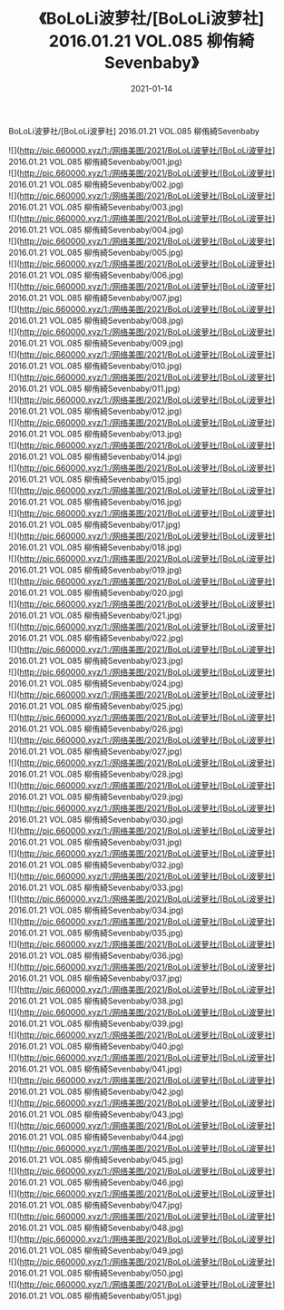 ﻿---
layout: post
title:  《BoLoLi波萝社/[BoLoLi波萝社] 2016.01.21 VOL.085 柳侑綺Sevenbaby》
date:   2021-01-14
img: http://pic.660000.xyz/1:/网络美图/2021/BoLoLi波萝社/[BoLoLi波萝社] 2016.01.21 VOL.085 柳侑綺Sevenbaby/000.jpg
categories: [美女, 清纯, 唯美]
---

BoLoLi波萝社/[BoLoLi波萝社] 2016.01.21 VOL.085 柳侑綺Sevenbaby

 ![](http://pic.660000.xyz/1:/网络美图/2021/BoLoLi波萝社/[BoLoLi波萝社] 2016.01.21 VOL.085 柳侑綺Sevenbaby/001.jpg) <br>![](http://pic.660000.xyz/1:/网络美图/2021/BoLoLi波萝社/[BoLoLi波萝社] 2016.01.21 VOL.085 柳侑綺Sevenbaby/002.jpg) <br>![](http://pic.660000.xyz/1:/网络美图/2021/BoLoLi波萝社/[BoLoLi波萝社] 2016.01.21 VOL.085 柳侑綺Sevenbaby/003.jpg) <br>![](http://pic.660000.xyz/1:/网络美图/2021/BoLoLi波萝社/[BoLoLi波萝社] 2016.01.21 VOL.085 柳侑綺Sevenbaby/004.jpg) <br>![](http://pic.660000.xyz/1:/网络美图/2021/BoLoLi波萝社/[BoLoLi波萝社] 2016.01.21 VOL.085 柳侑綺Sevenbaby/005.jpg) <br>![](http://pic.660000.xyz/1:/网络美图/2021/BoLoLi波萝社/[BoLoLi波萝社] 2016.01.21 VOL.085 柳侑綺Sevenbaby/006.jpg) <br>![](http://pic.660000.xyz/1:/网络美图/2021/BoLoLi波萝社/[BoLoLi波萝社] 2016.01.21 VOL.085 柳侑綺Sevenbaby/007.jpg) <br>![](http://pic.660000.xyz/1:/网络美图/2021/BoLoLi波萝社/[BoLoLi波萝社] 2016.01.21 VOL.085 柳侑綺Sevenbaby/008.jpg) <br>![](http://pic.660000.xyz/1:/网络美图/2021/BoLoLi波萝社/[BoLoLi波萝社] 2016.01.21 VOL.085 柳侑綺Sevenbaby/009.jpg) <br>![](http://pic.660000.xyz/1:/网络美图/2021/BoLoLi波萝社/[BoLoLi波萝社] 2016.01.21 VOL.085 柳侑綺Sevenbaby/010.jpg) <br>![](http://pic.660000.xyz/1:/网络美图/2021/BoLoLi波萝社/[BoLoLi波萝社] 2016.01.21 VOL.085 柳侑綺Sevenbaby/011.jpg) <br>![](http://pic.660000.xyz/1:/网络美图/2021/BoLoLi波萝社/[BoLoLi波萝社] 2016.01.21 VOL.085 柳侑綺Sevenbaby/012.jpg) <br>![](http://pic.660000.xyz/1:/网络美图/2021/BoLoLi波萝社/[BoLoLi波萝社] 2016.01.21 VOL.085 柳侑綺Sevenbaby/013.jpg) <br>![](http://pic.660000.xyz/1:/网络美图/2021/BoLoLi波萝社/[BoLoLi波萝社] 2016.01.21 VOL.085 柳侑綺Sevenbaby/014.jpg) <br>![](http://pic.660000.xyz/1:/网络美图/2021/BoLoLi波萝社/[BoLoLi波萝社] 2016.01.21 VOL.085 柳侑綺Sevenbaby/015.jpg) <br>![](http://pic.660000.xyz/1:/网络美图/2021/BoLoLi波萝社/[BoLoLi波萝社] 2016.01.21 VOL.085 柳侑綺Sevenbaby/016.jpg) <br>![](http://pic.660000.xyz/1:/网络美图/2021/BoLoLi波萝社/[BoLoLi波萝社] 2016.01.21 VOL.085 柳侑綺Sevenbaby/017.jpg) <br>![](http://pic.660000.xyz/1:/网络美图/2021/BoLoLi波萝社/[BoLoLi波萝社] 2016.01.21 VOL.085 柳侑綺Sevenbaby/018.jpg) <br>![](http://pic.660000.xyz/1:/网络美图/2021/BoLoLi波萝社/[BoLoLi波萝社] 2016.01.21 VOL.085 柳侑綺Sevenbaby/019.jpg) <br>![](http://pic.660000.xyz/1:/网络美图/2021/BoLoLi波萝社/[BoLoLi波萝社] 2016.01.21 VOL.085 柳侑綺Sevenbaby/020.jpg) <br>![](http://pic.660000.xyz/1:/网络美图/2021/BoLoLi波萝社/[BoLoLi波萝社] 2016.01.21 VOL.085 柳侑綺Sevenbaby/021.jpg) <br>![](http://pic.660000.xyz/1:/网络美图/2021/BoLoLi波萝社/[BoLoLi波萝社] 2016.01.21 VOL.085 柳侑綺Sevenbaby/022.jpg) <br>![](http://pic.660000.xyz/1:/网络美图/2021/BoLoLi波萝社/[BoLoLi波萝社] 2016.01.21 VOL.085 柳侑綺Sevenbaby/023.jpg) <br>![](http://pic.660000.xyz/1:/网络美图/2021/BoLoLi波萝社/[BoLoLi波萝社] 2016.01.21 VOL.085 柳侑綺Sevenbaby/024.jpg) <br>![](http://pic.660000.xyz/1:/网络美图/2021/BoLoLi波萝社/[BoLoLi波萝社] 2016.01.21 VOL.085 柳侑綺Sevenbaby/025.jpg) <br>![](http://pic.660000.xyz/1:/网络美图/2021/BoLoLi波萝社/[BoLoLi波萝社] 2016.01.21 VOL.085 柳侑綺Sevenbaby/026.jpg) <br>![](http://pic.660000.xyz/1:/网络美图/2021/BoLoLi波萝社/[BoLoLi波萝社] 2016.01.21 VOL.085 柳侑綺Sevenbaby/027.jpg) <br>![](http://pic.660000.xyz/1:/网络美图/2021/BoLoLi波萝社/[BoLoLi波萝社] 2016.01.21 VOL.085 柳侑綺Sevenbaby/028.jpg) <br>![](http://pic.660000.xyz/1:/网络美图/2021/BoLoLi波萝社/[BoLoLi波萝社] 2016.01.21 VOL.085 柳侑綺Sevenbaby/029.jpg) <br>![](http://pic.660000.xyz/1:/网络美图/2021/BoLoLi波萝社/[BoLoLi波萝社] 2016.01.21 VOL.085 柳侑綺Sevenbaby/030.jpg) <br>![](http://pic.660000.xyz/1:/网络美图/2021/BoLoLi波萝社/[BoLoLi波萝社] 2016.01.21 VOL.085 柳侑綺Sevenbaby/031.jpg) <br>![](http://pic.660000.xyz/1:/网络美图/2021/BoLoLi波萝社/[BoLoLi波萝社] 2016.01.21 VOL.085 柳侑綺Sevenbaby/032.jpg) <br>![](http://pic.660000.xyz/1:/网络美图/2021/BoLoLi波萝社/[BoLoLi波萝社] 2016.01.21 VOL.085 柳侑綺Sevenbaby/033.jpg) <br>![](http://pic.660000.xyz/1:/网络美图/2021/BoLoLi波萝社/[BoLoLi波萝社] 2016.01.21 VOL.085 柳侑綺Sevenbaby/034.jpg) <br>![](http://pic.660000.xyz/1:/网络美图/2021/BoLoLi波萝社/[BoLoLi波萝社] 2016.01.21 VOL.085 柳侑綺Sevenbaby/035.jpg) <br>![](http://pic.660000.xyz/1:/网络美图/2021/BoLoLi波萝社/[BoLoLi波萝社] 2016.01.21 VOL.085 柳侑綺Sevenbaby/036.jpg) <br>![](http://pic.660000.xyz/1:/网络美图/2021/BoLoLi波萝社/[BoLoLi波萝社] 2016.01.21 VOL.085 柳侑綺Sevenbaby/037.jpg) <br>![](http://pic.660000.xyz/1:/网络美图/2021/BoLoLi波萝社/[BoLoLi波萝社] 2016.01.21 VOL.085 柳侑綺Sevenbaby/038.jpg) <br>![](http://pic.660000.xyz/1:/网络美图/2021/BoLoLi波萝社/[BoLoLi波萝社] 2016.01.21 VOL.085 柳侑綺Sevenbaby/039.jpg) <br>![](http://pic.660000.xyz/1:/网络美图/2021/BoLoLi波萝社/[BoLoLi波萝社] 2016.01.21 VOL.085 柳侑綺Sevenbaby/040.jpg) <br>![](http://pic.660000.xyz/1:/网络美图/2021/BoLoLi波萝社/[BoLoLi波萝社] 2016.01.21 VOL.085 柳侑綺Sevenbaby/041.jpg) <br>![](http://pic.660000.xyz/1:/网络美图/2021/BoLoLi波萝社/[BoLoLi波萝社] 2016.01.21 VOL.085 柳侑綺Sevenbaby/042.jpg) <br>![](http://pic.660000.xyz/1:/网络美图/2021/BoLoLi波萝社/[BoLoLi波萝社] 2016.01.21 VOL.085 柳侑綺Sevenbaby/043.jpg) <br>![](http://pic.660000.xyz/1:/网络美图/2021/BoLoLi波萝社/[BoLoLi波萝社] 2016.01.21 VOL.085 柳侑綺Sevenbaby/044.jpg) <br>![](http://pic.660000.xyz/1:/网络美图/2021/BoLoLi波萝社/[BoLoLi波萝社] 2016.01.21 VOL.085 柳侑綺Sevenbaby/045.jpg) <br>![](http://pic.660000.xyz/1:/网络美图/2021/BoLoLi波萝社/[BoLoLi波萝社] 2016.01.21 VOL.085 柳侑綺Sevenbaby/046.jpg) <br>![](http://pic.660000.xyz/1:/网络美图/2021/BoLoLi波萝社/[BoLoLi波萝社] 2016.01.21 VOL.085 柳侑綺Sevenbaby/047.jpg) <br>![](http://pic.660000.xyz/1:/网络美图/2021/BoLoLi波萝社/[BoLoLi波萝社] 2016.01.21 VOL.085 柳侑綺Sevenbaby/048.jpg) <br>![](http://pic.660000.xyz/1:/网络美图/2021/BoLoLi波萝社/[BoLoLi波萝社] 2016.01.21 VOL.085 柳侑綺Sevenbaby/049.jpg) <br>![](http://pic.660000.xyz/1:/网络美图/2021/BoLoLi波萝社/[BoLoLi波萝社] 2016.01.21 VOL.085 柳侑綺Sevenbaby/050.jpg) <br>![](http://pic.660000.xyz/1:/网络美图/2021/BoLoLi波萝社/[BoLoLi波萝社] 2016.01.21 VOL.085 柳侑綺Sevenbaby/051.jpg) <br>
